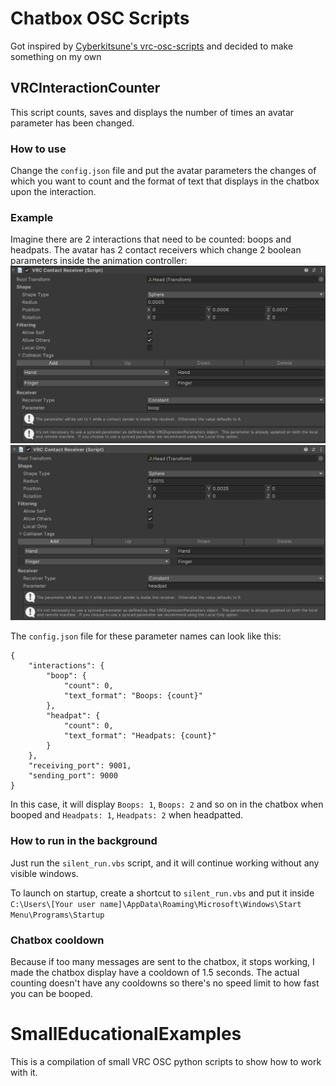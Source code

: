 # Chatbox OSC Scripts
Got inspired by [Cyberkitsune's vrc-osc-scripts](https://github.com/cyberkitsune/vrc-osc-scripts) 
and decided to make something on my own

## VRCInteractionCounter
This script counts, saves and displays the number of times an avatar parameter has been changed.

### How to use

Change the `config.json` file and put the avatar parameters the changes of which you want to count 
and the format of text that displays in the chatbox upon the interaction. 

### Example
Imagine there are 2 interactions that need to be counted: boops and headpats. 
The avatar has 2 contact receivers which change 2 boolean parameters inside the animation controller:
![image](readme_images/contact_receiver_1.png)
![image](readme_images/contact_receiver_2.png)

The `config.json` file for these parameter names can look like this:
```
{
    "interactions": {
        "boop": {
            "count": 0,
            "text_format": "Boops: {count}"
        },
        "headpat": {
            "count": 0,
            "text_format": "Headpats: {count}"
        }
    },
    "receiving_port": 9001,
    "sending_port": 9000
}
```
In this case, it will display `Boops: 1`, `Boops: 2` and so on in the chatbox when booped and 
`Headpats: 1`, `Headpats: 2` when headpatted.

### How to run in the background

Just run the `silent_run.vbs` script, and it will continue working without any visible windows.

To launch on startup, create a shortcut to `silent_run.vbs` and put it inside 
`C:\Users\[Your user name]\AppData\Roaming\Microsoft\Windows\Start Menu\Programs\Startup`

### Chatbox cooldown
Because if too many messages are sent to the chatbox, it stops working, 
I made the chatbox display have a cooldown of 1.5 seconds. 
The actual counting doesn't have any cooldowns so there's no speed limit to how fast you can be booped.

# SmallEducationalExamples
This is a compilation of small VRC OSC python scripts to show how to work with it.